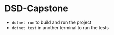# DSD-Capstone
- `dotnet run` to build and run the project
- `dotnet test` in another terminal to run the tests